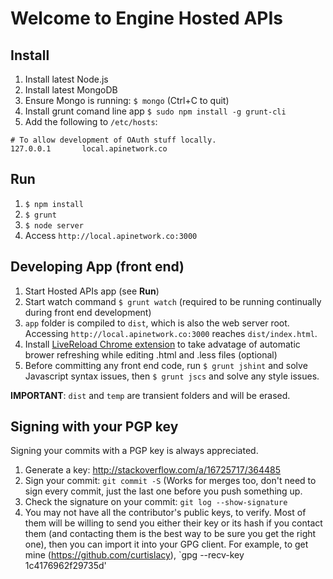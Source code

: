 # Welcome to Engine Hosted APIs

## Install

1. Install latest Node.js
1. Install latest MongoDB
1. Ensure Mongo is running: `$ mongo` (Ctrl+C to quit)
1. Install grunt comand line app `$ sudo npm install -g grunt-cli`
1. Add the following to ``/etc/hosts``:
```
# To allow development of OAuth stuff locally.
127.0.0.1       local.apinetwork.co
```

## Run

1. `$ npm install`
1. `$ grunt`
1. `$ node server`
1. Access `http://local.apinetwork.co:3000`

## Developing App (front end)

1. Start Hosted APIs app (see **Run**)
1. Start watch command `$ grunt watch` (required to be running continually during front end development)
1. `app` folder is compiled to `dist`, which is also the web server root.  Accessing `http://local.apinetwork.co:3000` reaches `dist/index.html`.
1. Install [LiveReload Chrome extension](https://chrome.google.com/webstore/detail/livereload/jnihajbhpnppcggbcgedagnkighmdlei?hl=en) to take advatage of automatic brower refreshing while editing .html and .less files (optional)
1. Before committing any front end code, run `$ grunt jshint` and solve Javascript syntax issues, then `$ grunt jscs` and solve any style issues.

**IMPORTANT**: `dist` and `temp` are transient folders and will be erased.

## Signing with your PGP key

Signing your commits with a PGP key is always appreciated. 

1. Generate a key: http://stackoverflow.com/a/16725717/364485 
2. Sign your commit: `git commit -S` (Works for merges too, don't need to sign every commit, just the last one before you push something up. 
3. Check the signature on your commit: `git log --show-signature`
4. You may not have all the contributor's public keys, to verify.  Most of them will be willing to send you either their key or its hash if you contact them (and contacting them is the best way to be sure you get the right one), then you can import it into your GPG client.  For example, to get mine (https://github.com/curtislacy), `gpg --recv-key 1c4176962f29735d'